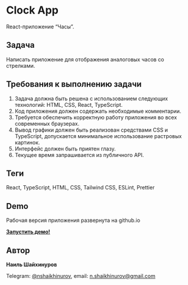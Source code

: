 # Clock App

React-приложение “Часы”.

## Задача

Написать приложение для отображения аналоговых часов со стрелками.

## Требования к выполнению задачи

1. Задача должна быть решена с использованием следующих технологий: HTML, CSS, React, TypeScript.
2. Код приложения должен содержать необходимые комментарии.
3. Требуется обеспечить корректную работу приложения во всех современных браузерах.
4. Вывод графики должен быть реализован средствами CSS и TypeScript, допускается минимальное использование растровых картинок.
5. Интерфейс должен быть приятен глазу.
6. Текущее время запрашивается из публичного API.

## Теги

React, TypeScript, HTML, CSS, Tailwind CSS, ESLint, Prettier

## Demo

Рабочая версия приложения развернута на github.io

**[Запустить демо!](https://nshaikhinurov.github.io/clock-app/)**

## Автор

**Наиль Шайхинуров**

Telegram: [@nshaikhinurov](https://t.me/nshaikhinurov), email: n.shaikhinurov@gmail.com
